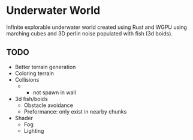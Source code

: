# Underwater World

Infinite explorable underwater world created using Rust and WGPU using marching cubes and 3D perlin noise populated with fish (3d boids).

## TODO

- Better terrain generation
- Coloring terrain
- Collisions
    - + not spawn in wall
- 3d fish/boids
    - Obstacle avoidance
    - Preformance: only exist in nearby chunks
- Shader
    - Fog
    - Lighting
